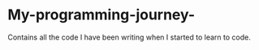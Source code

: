 # My-programming-journey-
Contains all the code I have been writing when I started to learn to code. 
